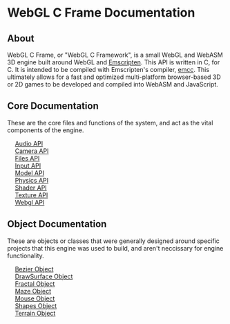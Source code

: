 # WebGL C Frame Documentation

## About

WebGL C Frame, or "WebGL C Framework", is a small WebGL and WebASM 3D engine built around WebGL and [Emscripten](https://emscripten.org/). This API is written in C, for C. It is intended to be compiled with Emscripten's compiler, [emcc](https://emscripten.org/docs/tools_reference/emcc.html). This ultimately allows for a fast and optimized multi-platform browser-based 3D or 2D games to be developed and compiled into WebASM and JavaScript.

## Core Documentation

These are the core files and functions of the system, and act as the vital components of the engine.

&emsp; [Audio API](core/audio.md) \
&emsp; [Camera API](core/camera.md) \
&emsp; [Files API](core/files.md) \
&emsp; [Input API](core/input.md) \
&emsp; [Model API](core/model.md) \
&emsp; [Physics API](core/physics.md) \
&emsp; [Shader API](core/shader.md) \
&emsp; [Texture API](core/texture.md) \
&emsp; [Webgl API](core/webgl.md)

## Object Documentation

These are objects or classes that were generally designed around specific projects that this engine was used to build, and aren't neccissary for engine functionality.

&emsp; [Bezier Object](objects/bezier.md) \
&emsp; [DrawSurface Object](objects/drawsurface.md) \
&emsp; [Fractal Object](objects/fractal.md) \
&emsp; [Maze Object](objects/maze.md) \
&emsp; [Mouse Object](objects/mouse.md) \
&emsp; [Shapes Object](objects/shapes.md) \
&emsp; [Terrain Object](objects/terrain.md)
